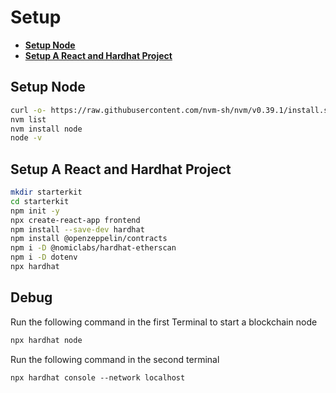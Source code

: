 # **Setup**

<!-- START doctoc generated TOC please keep comment here to allow auto update -->
<!-- DON'T EDIT THIS SECTION, INSTEAD RE-RUN doctoc TO UPDATE -->

- [**Setup Node**](#setup-node)
- [**Setup A React and Hardhat Project**](#setup-a-react-and-hardhat-project)

<!-- END doctoc generated TOC please keep comment here to allow auto update -->

## **Setup Node**

```bash
curl -o- https://raw.githubusercontent.com/nvm-sh/nvm/v0.39.1/install.sh | bash
nvm list
nvm install node
node -v
```

## **Setup A React and Hardhat Project**

```bash
mkdir starterkit
cd starterkit
npm init -y
npx create-react-app frontend
npm install --save-dev hardhat
npm install @openzeppelin/contracts
npm i -D @nomiclabs/hardhat-etherscan
npm i -D dotenv
npx hardhat
```

## **Debug**

Run the following command in the first Terminal to start a blockchain node

```bash
npx hardhat node
```

Run the following command in the second terminal

```
npx hardhat console --network localhost
```
